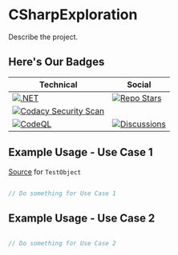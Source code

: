 # CSharpExploration

Describe the project.

## Here's Our Badges

| Technical | Social |
|---|---|
| [![.NET](https://github.com/gatewayprogrammingschool/CSharpExploration/actions/workflows/dotnet.yml/badge.svg)](https://github.com/gatewayprogrammingschool/CSharpExploration/actions/workflows/dotnet.yml) | [![Repo Stars](https://img.shields.io/github/stars/gatewayprogrammingschool/CSharpExploration?label=Repository%20Stars&style=plastic)](https://github.com/gatewayprogrammingschool/CSharpExploration) |
| [![Codacy Security Scan](https://github.com/gatewayprogrammingschool/CSharpExploration/actions/workflows/codacy-analysis.yml/badge.svg)](https://github.com/gatewayprogrammingschool/CSharpExploration/actions/workflows/codacy-analysis.yml) |  |
| [![CodeQL](https://github.com/gatewayprogrammingschool/CSharpExploration/actions/workflows/codeql-analysis.yml/badge.svg)](https://github.com/gatewayprogrammingschool/CSharpExploration/actions/workflows/codeql-analysis.yml) | [![Discussions](https://img.shields.io/github/discussions/gatewayprogrammingschool/CSharpExploration)](https://github.com/gatewayprogrammingschool/CSharpExploration/discussions) |

## Example Usage - Use Case 1

[Source](https://github.com/gatewayprogrammingschool/CSharpExploration/blob/main/tests/CSharpExploration.Tests/TestObject.cs) for `TestObject`

```csharp

// Do something for Use Case 1

```

## Example Usage - Use Case 2

```csharp

// Do something for Use Case 2

```
